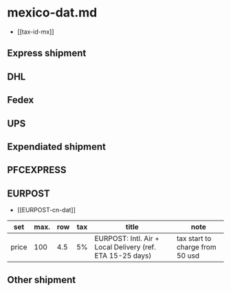 
# mexico-dat.md

- [[tax-id-mx]]

## Express shipment

## DHL

## Fedex

## UPS

## Expendiated shipment

## PFCEXPRESS

## EURPOST

- [[EURPOST-cn-dat]]

| set   | max. | row | tax | title                                                     | note                            |
| ----- | ---- | --- | --- | --------------------------------------------------------- | ------------------------------- |
| price | 100  | 4.5 | 5%  | EURPOST: Intl. Air + Local Delivery (ref. ETA 15-25 days) | tax start to charge from 50 usd |



## Other shipment

